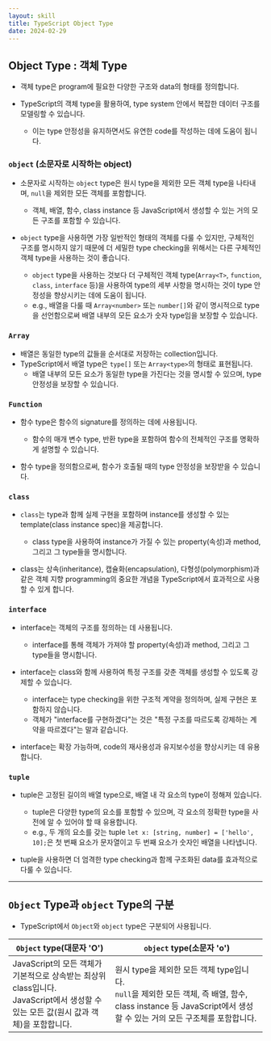 ```yaml
---
layout: skill
title: TypeScript Object Type
date: 2024-02-29
---
```




## Object Type : 객체 Type

- 객체 type은 program에 필요한 다양한 구조와 data의 형태를 정의합니다.

- TypeScript의 객체 type을 활용하여, type system 안에서 복잡한 데이터 구조를 모델링할 수 있습니다.
    - 이는 type 안정성을 유지하면서도 유연한 code를 작성하는 데에 도움이 됩니다.



### `object` (소문자로 시작하는 object)

- 소문자로 시작하는 `object` type은 원시 type을 제외한 모든 객체 type을 나타내며, `null`을 제외한 모든 객체를 포함합니다.
    - 객체, 배열, 함수, class instance 등 JavaScript에서 생성할 수 있는 거의 모든 구조를 포함할 수 있습니다.

- `object` type을 사용하면 가장 일반적인 형태의 객체를 다룰 수 있지만, 구체적인 구조를 명시하지 않기 때문에 더 세밀한 type checking을 위해서는 다른 구체적인 객체 type을 사용하는 것이 좋습니다.
    - `object` type을 사용하는 것보다 더 구체적인 객체 type(`Array<T>`, `function`, `class`, `interface` 등)을 사용하여 type의 세부 사항을 명시하는 것이 type 안정성을 향상시키는 데에 도움이 됩니다.
    - e.g., 배열을 다룰 때 `Array<number>` 또는 `number[]`와 같이 명시적으로 type을 선언함으로써 배열 내부의 모든 요소가 숫자 type임을 보장할 수 있습니다.


### `Array`

- 배열은 동일한 type의 값들을 순서대로 저장하는 collection입니다.
- TypeScript에서 배열 type은 `type[]` 또는 `Array<type>`의 형태로 표현됩니다.
    - 배열 내부의 모든 요소가 동일한 type을 가진다는 것을 명시할 수 있으며, type 안정성을 보장할 수 있습니다.


### `Function`

- 함수 type은 함수의 signature를 정의하는 데에 사용됩니다.
    - 함수의 매개 변수 type, 반환 type을 포함하여 함수의 전체적인 구조를 명확하게 설명할 수 있습니다.

- 함수 type을 정의함으로써, 함수가 호출될 때의 type 안정성을 보장받을 수 있습니다.


### `class`

- `class`는 type과 함께 실제 구현을 포함하며 instance를 생성할 수 있는 template(class instance spec)을 제공합니다.
    - class type을 사용하여 instance가 가질 수 있는 property(속성)과 method, 그리고 그 type들을 명시합니다.

- class는 상속(inheritance), 캡슐화(encapsulation), 다형성(polymorphism)과 같은 객체 지향 programming의 중요한 개념을 TypeScript에서 효과적으로 사용할 수 있게 합니다.


### `interface`

- interface는 객체의 구조를 정의하는 데 사용됩니다.
    - interface를 통해 객체가 가져야 할 property(속성)과 method, 그리고 그 type들을 명시합니다.

- interface는 class와 함께 사용하여 특정 구조를 갖춘 객체를 생성할 수 있도록 강제할 수 있습니다.
    - interface는 type checking을 위한 구조적 계약을 정의하며, 실제 구현은 포함하지 않습니다.
    - 객체가 "interface를 구현하겠다"는 것은 "특정 구조를 따르도록 강제하는 계약을 따르겠다"는 말과 같습니다.

- interface는 확장 가능하며, code의 재사용성과 유지보수성을 향상시키는 데 유용합니다.


### `tuple`

- tuple은 고정된 길이의 배열 type으로, 배열 내 각 요소의 type이 정해져 있습니다.
    - tuple은 다양한 type의 요소를 포함할 수 있으며, 각 요소의 정확한 type을 사전에 알 수 있어야 할 때 유용합니다.
    - e.g., 두 개의 요소를 갖는 tuple `let x: [string, number] = ['hello', 10];`은 첫 번째 요소가 문자열이고 두 번째 요소가 숫자인 배열을 나타냅니다.

- tuple을 사용하면 더 엄격한 type checking과 함께 구조화된 data를 효과적으로 다룰 수 있습니다.




---




## `Object` Type과 `object` Type의 구분

- TypeScript에서 `Object`와 `object` type은 구분되어 사용됩니다.

| `Object` type(대문자 'O') | `object` type(소문자 'o') |
| --- | --- |
| JavaScript의 모든 객체가 기본적으로 상속받는 최상위 class입니다.<br>JavaScript에서 생성할 수 있는 모든 값(원시 값과 객체)을 포함합니다. | 원시 type을 제외한 모든 객체 type입니다.<br>`null`을 제외한 모든 객체, 즉 배열, 함수, class instance 등 JavaScript에서 생성할 수 있는 거의 모든 구조체를 포함합니다. |
